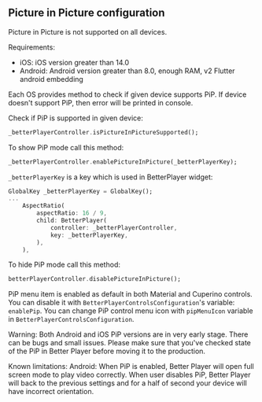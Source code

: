 ## Picture in Picture configuration
Picture in Picture is not supported on all devices.

Requirements:
* iOS: iOS version greater than 14.0
* Android: Android version greater than 8.0, enough RAM, v2 Flutter android embedding

Each OS provides method to check if given device supports PiP. If device doesn't support PiP, then
error will be printed in console.

Check if PiP is supported in given device:
```dart
_betterPlayerController.isPictureInPictureSupported();
```

To show PiP mode call this method:

```dart
_betterPlayerController.enablePictureInPicture(_betterPlayerKey);
```
`_betterPlayerKey` is a key which is used in BetterPlayer widget:

```dart
GlobalKey _betterPlayerKey = GlobalKey();
...
    AspectRatio(
        aspectRatio: 16 / 9,
        child: BetterPlayer(
            controller: _betterPlayerController,
            key: _betterPlayerKey,
        ),
    ),
```

To hide PiP mode call this method:
```dart
betterPlayerController.disablePictureInPicture();
```

PiP menu item is enabled as default in both Material and Cuperino controls. You can disable it with
`BetterPlayerControlsConfiguration`'s variable: `enablePip`. You can change PiP control menu icon with
`pipMenuIcon` variable in `BetterPlayerControlsConfiguration`.

Warning:
Both Android and iOS PiP versions are in very early stage. There can be bugs and small issues. Please
make sure that you've checked state of the PiP in Better Player before moving it to the production.

Known limitations:
Android: When PiP is enabled, Better Player will open full screen mode to play video correctly. When
user disables PiP, Better Player will back to the previous settings and for a half of second your device
will have incorrect orientation.